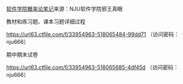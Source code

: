 [软件学院概率论笔记](https://www.cnblogs.com/Jyaoushingan/p/14197432.html)来源：NJU软件学院邪王真眼

教材和练习题、课本习题详细过程

https://url63.ctfile.com/f/33954963-518065484-99dd71
（访问密码：nju666）



期中期末试卷

https://url63.ctfile.com/f/33954963-518065685-4df45d
（访问密码：nju666）